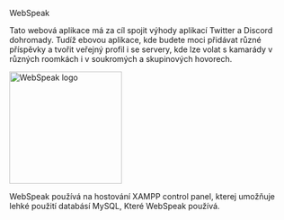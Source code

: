 WebSpeak

Tato webová aplikace má za cíl spojit výhody aplikací Twitter a Discord dohromady.
Tudíž ebovou aplikace, kde budete moci přidávat různé příspěvky a tvořit veřejný profil i se servery, kde lze volat s kamarády v různých roomkách i v soukromých a skupinových hovorech.

<img src = "https://sdmntprpolandcentral.oaiusercontent.com/files/00000000-9e78-620a-8abf-5b7c17e95e94/raw?se=2025-10-02T11%3A07%3A53Z&sp=r&sv=2024-08-04&sr=b&scid=d6915e72-6d16-5fd2-a2f7-ab55e5f6c92e&skoid=76024c37-11e2-4c92-aa07-7e519fbe2d0f&sktid=a48cca56-e6da-484e-a814-9c849652bcb3&skt=2025-10-02T08%3A37%3A15Z&ske=2025-10-03T08%3A37%3A15Z&sks=b&skv=2024-08-04&sig=5KidumuL2jWkyb4RxlkNt9KQlhTBIcBPqRylDJXlzRk%3D" alt="WebSpeak logo" width="200" height="200"/>

WebSpeak používá na hostování XAMPP control panel, kterej umožňuje lehké použití databásí MySQL, Které WebSpeak používá.